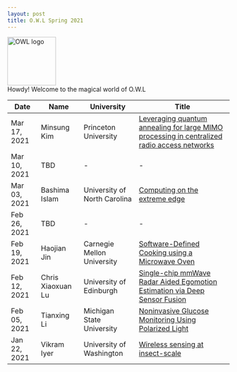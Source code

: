 ```yaml
---
layout: post
title: O.W.L Spring 2021
---
```


<img src="{{ site.url }}/OWL_logo.png" alt="OWL logo" style="width:110px;height:110px;"> 
<div class="message">
  Howdy! Welcome to the magical world of O.W.L
</div>




| Date      | Name | University |Title |
| ----------- | ----------- | ---- | ------------------|
|Mar 17, 2021|Minsung Kim |Princeton University |<a href="https://sites.google.com/view/minsungk/home/">Leveraging quantum annealing for large MIMO processing in centralized radio access networks</a>|
|Mar 10, 2021|TBD |-|-|
|Mar 03, 2021|Bashima Islam |University of North Carolina |<a href="https://www.cs.unc.edu/~bashima/">Computing on the extreme edge</a>|
|Feb 26, 2021|TBD |-|-|
|Feb 19, 2021|Haojian Jin |Carnegie Mellon University |<a href="http://haojianj.in/"> Software-Defined Cooking using a Microwave Oven </a>|
|Feb 12, 2021|Chris Xiaoxuan Lu |University of Edinburgh |	<a href="https://christopherlu.github.io/publications/">Single-chip mmWave Radar Aided Egomotion Estimation via Deep Sensor Fusion</a>|
|Feb 05, 2021|Tianxing Li	   |Michigan State University | <a href="https://tianxing.me/">Noninvasive Glucose Monitoring Using Polarized Light</a>|
|Jan 22, 2021| Vikram Iyer |	University of Washington |<a href="https://homes.cs.washington.edu/~vsiyer/">Wireless sensing at insect-scale</a>|










